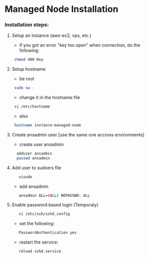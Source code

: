 # Managed Node Installation

### Installation steps:

1. Setup an instance (aws-ec2, vps, etc.)
   - if you got an error "key too open" when connection, do the following: 
   ```sh
    chmod 400 Key
   ```

2. Setup hostname
   - be root
   ```sh
    sudo su -
   ```
   - change it in the hostname file
   ```sh
    vi /etc/hostname
   ```
   - also 
   ```sh
    hostname instance-managed-node
   ```
3. Create ansadmin user [use the same one accross environments]
   - create user ansadmin
   ```sh
     adduser ansadmin
     passwd ansadmin
   ```
   
4. Add user to sudoers file
   ```sh
      visudo
   ```
   - add ansadmin
   ```sh
      ansadmin ALL=(ALL) NOPASSWD: ALL
   ```
5. Enable password based login (Temporaly)
   ```sh
      vi /etc/ssh/sshd_config
   ```
   - set the following:
   ```sh
      PasswordAuthentication yes
   ```
   - restart the service:
   ```sh
      reload sshd.service
   ```
